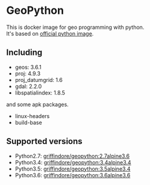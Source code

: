 # GeoPython

This is docker image for geo programming with python.  
It's based on [official python image](https://hub.docker.com/_/python/).


## Including

- geos: 3.6.1
- proj: 4.9.3
- proj_datumgrid: 1.6
- gdal: 2.2.0
- libspatialindex: 1.8.5

and some apk packages.

- linux-headers
- build-base


## Supported versions

- Python2.7: [griffindore/geopython:2.7alpine3.6](https://github.com/griffindore/docker-geopython/tree/master/python2.7)
- Python3.4: [griffindore/geopython:3.4alpine3.4](https://github.com/griffindore/docker-geopython/tree/master/python3.4)
- Python3.5: [griffindore/geopython:3.5alpine3.4](https://github.com/griffindore/docker-geopython/tree/master/python3.5)
- Python3.6: [griffindore/geopython:3.6alpine3.6](https://github.com/griffindore/docker-geopython/tree/master/python3.6)
